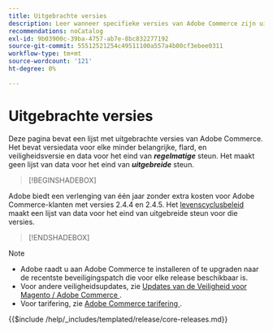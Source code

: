 ```yaml
---
title: Uitgebrachte versies
description: Leer wanneer specifieke versies van Adobe Commerce zijn uitgebracht.
recommendations: noCatalog
exl-id: 9b03900c-39ba-4757-ab7e-8bc832277192
source-git-commit: 55512521254c49511100a557a4b00cf3ebee0311
workflow-type: tm+mt
source-wordcount: '121'
ht-degree: 0%

---
```


# Uitgebrachte versies

Deze pagina bevat een lijst met uitgebrachte versies van Adobe Commerce. Het bevat versiedata voor elke minder belangrijke, flard, en veiligheidsversie en data voor het eind van **_regelmatige_** steun. Het maakt geen lijst van data voor het eind van **_uitgebreide_** steun.

>[!BEGINSHADEBOX]

Adobe biedt een verlenging van één jaar zonder extra kosten voor Adobe Commerce-klanten met versies 2.4.4 en 2.4.5. Het [ levenscyclusbeleid ](lifecycle-policy.md) maakt een lijst van data voor het eind van uitgebreide steun voor die versies.

>[!ENDSHADEBOX]

>[!NOTE]
>
>- Adobe raadt u aan Adobe Commerce te installeren of te upgraden naar de recentste beveiligingspatch die voor elke release beschikbaar is.
>- Voor andere veiligheidsupdates, zie [ Updates van de Veiligheid voor Magento / Adobe Commerce ](https://helpx.adobe.com/nl/security/products/magento.html).
>- Voor tarifering, zie [ Adobe Commerce tarifering ](https://business.adobe.com/products/magento/pricing.html).

{{$include /help/_includes/templated/release/core-releases.md}}

<!-- Last updated from includes: 2025-08-12 14:32:02 -->
